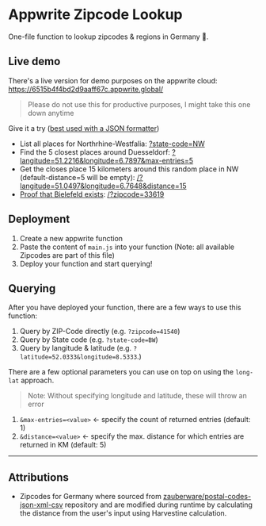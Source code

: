 # Appwrite Zipcode Lookup

One-file function to lookup zipcodes & regions in Germany 🥨.

## Live demo

There's a live version for demo purposes on the appwrite cloud: https://6515b4f4bd2d9aaff67c.appwrite.global/

> Please do not use this for productive purposes, I might take this one down anytime

Give it a try ([best used with a JSON formatter](https://chrome.google.com/webstore/detail/json-formatter/bcjindcccaagfpapjjmafapmmgkkhgoa))

- List all places for Northrhine-Westfalia: [?state-code=NW](https://6515b4f4bd2d9aaff67c.appwrite.global/?state-code=NW)
- Find the 5 closest places around Duesseldorf: [?langitude=51.2216&longitude=6.7897&max-entries=5](https://6515b4f4bd2d9aaff67c.appwrite.global/?langitude=51.2216&longitude=6.7897&max-entries=5)
- Get the closes place 15 kilometers around this random place in NW (default-distance=5 will be empty): [/?langitude=51.0497&longitude=6.7648&distance=15](https://6515b4f4bd2d9aaff67c.appwrite.global/?langitude=51.0497&longitude=6.7648&distance=15)
- [Proof that Bielefeld exists](https://en.wikipedia.org/wiki/Bielefeld_conspiracy): [/?zipcode=33619](https://6515b4f4bd2d9aaff67c.appwrite.global/?zipcode=33619)

## Deployment

1. Create a new appwrite function
2. Paste the content of `main.js` into your function (Note: all available Zipcodes are part of this file)
3. Deploy your function and start querying!

## Querying

After you have deployed your function, there are a few ways to use this function:

1. Query by ZIP-Code directly (e.g. `?zipcode=41540`)
2. Query by State code (e.g. `?state-code=BW`)
3. Query by langitude & latitude (e.g. `?latitude=52.0333&longitude=8.5333`.)

There are a few optional parameters you can use on top on using the `long-lat` approach.

> Note: Without specifying longitude and latitude, these will throw an error

1. `&max-entries=<value>` <- specify the count of returned entries (default: 1)
2. `&distance=<value>` <- specify the max. distance for which entries are returned in KM (default: 5)

---

## Attributions

- Zipcodes for Germany where sourced from [zauberware/postal-codes-json-xml-csv](https://github.com/zauberware/postal-codes-json-xml-csv) repository and are modified during runtime by calculating the distance from the user's input using Harvestine calculation.